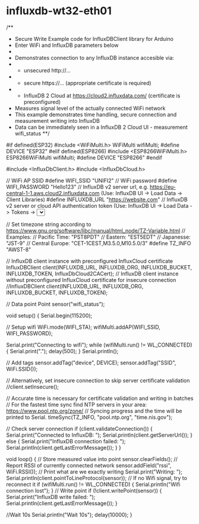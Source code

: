 # influxdb-wt32-eth01

/**
 * Secure Write Example code for InfluxDBClient library for Arduino
 * Enter WiFi and InfluxDB parameters below
 *
 * Demonstrates connection to any InfluxDB instance accesible via:
 *  - unsecured http://...
 *  - secure https://... (appropriate certificate is required)
 *  - InfluxDB 2 Cloud at https://cloud2.influxdata.com/ (certificate is preconfigured)
 * Measures signal level of the actually connected WiFi network
 * This example demonstrates time handling, secure connection and measurement writing into InfluxDB
 * Data can be immediately seen in a InfluxDB 2 Cloud UI - measurement wifi_status
 **/

#if defined(ESP32)
#include <WiFiMulti.h>
WiFiMulti wifiMulti;
#define DEVICE "ESP32"
#elif defined(ESP8266)
#include <ESP8266WiFiMulti.h>
ESP8266WiFiMulti wifiMulti;
#define DEVICE "ESP8266"
#endif

#include <InfluxDbClient.h>
#include <InfluxDbCloud.h>

// WiFi AP SSID
#define WIFI_SSID "UNIFI2"
// WiFi password
#define WIFI_PASSWORD "Hello123"
// InfluxDB v2 server url, e.g. https://eu-central-1-1.aws.cloud2.influxdata.com (Use: InfluxDB UI -> Load Data -> Client Libraries)
#define INFLUXDB_URL "https://website.com"
// InfluxDB v2 server or cloud API authentication token (Use: InfluxDB UI -> Load Data -> Tokens -> <select token>)
#define INFLUXDB_TOKEN "TOKEN CODE"
// InfluxDB v2 organization id (Use: InfluxDB UI -> Settings -> Profile -> <name under tile> )
#define INFLUXDB_ORG "606bf7b8c1cb190d"
// InfluxDB v2 bucket name (Use: InfluxDB UI -> Load Data -> Buckets)
#define INFLUXDB_BUCKET "iot"

// Set timezone string according to https://www.gnu.org/software/libc/manual/html_node/TZ-Variable.html
// Examples:
//  Pacific Time: "PST8PDT"
//  Eastern: "EST5EDT"
//  Japanesse: "JST-9"
//  Central Europe: "CET-1CEST,M3.5.0,M10.5.0/3"
#define TZ_INFO "AWST-8"

// InfluxDB client instance with preconfigured InfluxCloud certificate
 InfluxDBClient client(INFLUXDB_URL, INFLUXDB_ORG, INFLUXDB_BUCKET, INFLUXDB_TOKEN, InfluxDbCloud2CACert);
// InfluxDB client instance without preconfigured InfluxCloud certificate for insecure connection 
//InfluxDBClient client(INFLUXDB_URL, INFLUXDB_ORG, INFLUXDB_BUCKET, INFLUXDB_TOKEN);

// Data point
Point sensor("wifi_status");

void setup() {
  Serial.begin(115200);

  // Setup wifi
  WiFi.mode(WIFI_STA);
  wifiMulti.addAP(WIFI_SSID, WIFI_PASSWORD);

  Serial.print("Connecting to wifi");
  while (wifiMulti.run() != WL_CONNECTED) {
    Serial.print(".");
    delay(500);
  }
  Serial.println();

  // Add tags
  sensor.addTag("device", DEVICE);
  sensor.addTag("SSID", WiFi.SSID());

  // Alternatively, set insecure connection to skip server certificate validation 
  //client.setInsecure();

  // Accurate time is necessary for certificate validation and writing in batches
  // For the fastest time sync find NTP servers in your area: https://www.pool.ntp.org/zone/
  // Syncing progress and the time will be printed to Serial.
  timeSync(TZ_INFO, "pool.ntp.org", "time.nis.gov");

  // Check server connection
  if (client.validateConnection()) {
    Serial.print("Connected to InfluxDB: ");
    Serial.println(client.getServerUrl());
  } else {
    Serial.print("InfluxDB connection failed: ");
    Serial.println(client.getLastErrorMessage());
  }
}

void loop() {
  // Store measured value into point
  sensor.clearFields();
  // Report RSSI of currently connected network
  sensor.addField("rssi", WiFi.RSSI());
  // Print what are we exactly writing
  Serial.print("Writing: ");
  Serial.println(client.pointToLineProtocol(sensor));
  // If no Wifi signal, try to reconnect it
  if (wifiMulti.run() != WL_CONNECTED) {
    Serial.println("Wifi connection lost");
  }
  // Write point
  if (!client.writePoint(sensor)) {
    Serial.print("InfluxDB write failed: ");
    Serial.println(client.getLastErrorMessage());
  }

  //Wait 10s
  Serial.println("Wait 10s");
  delay(10000);
}
